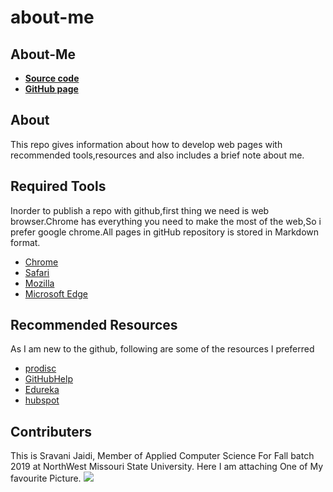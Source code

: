 # about-me
## About-Me
* [**Source code**](https://github.com/Sravani537520/about-me/)
* [**GitHub page**](https://github.com/Sravani537520/Music.github.io)
## **About**
This repo gives information about how to develop web pages with recommended tools,resources and also includes a brief note about me.
## **Required Tools**
Inorder to publish a repo with github,first thing we need is web browser.Chrome has everything you need to make the most of the web,So i prefer google chrome.All pages in gitHub repository is stored in Markdown format.
* [Chrome](https://www.google.com/chrome/)
* [Safari](https://www.apple.com/safari/)
* [Mozilla](https://www.mozilla.org/en-US/firefox/new/)
* [Microsoft Edge](https://www.microsoft.com/en-us/windows/microsoft-edge)
## **Recommended Resources**
As I am new to the github, following are some of the resources I preferred 
* [prodisc](https://github.com/progdisc/resources)
* [GitHubHelp](https://help.github.com/en/articles/git-and-github-learning-resources)
* [Edureka](https://www.edureka.co/blog/how-to-use-github/)
* [hubspot](https://product.hubspot.com/blog/git-and-github-tutorial-for-beginners)
## **Contributers**
This is Sravani Jaidi, Member of Applied Computer Science For Fall batch 2019 at NorthWest Missouri State University.
Here I am attaching One of My favourite Picture.
![](https://github.com/Sravani537520/about-me/blob/master/Fnds.jpeg)


